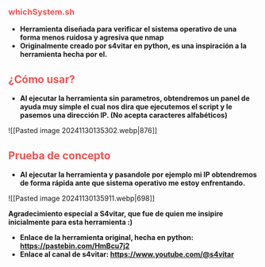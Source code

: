 

### <span style="color:rgb(238, 83, 83)">whichSystem.sh</span>

- **Herramienta diseñada para verificar el sistema operativo de una forma menos ruidosa y agresiva que nmap**
- **Originalmente creado por s4vitar en python, es una inspiración a la herramienta hecha por el.**

## <span style="color:rgb(238, 83, 83)">¿Cómo usar?</span>

- **Al ejecutar la herramienta sin parametros, obtendremos un panel de ayuda muy simple el cual nos dira que ejecutemos el script y le pasemos una dirección IP. (No acepta caracteres alfabéticos)**

![[Pasted image 20241130135302.webp|876]]

## <span style="color:rgb(238, 83, 83)">Prueba de concepto</span>

- **Al ejecutar la herramienta y pasandole por ejemplo mi IP obtendremos de forma rápida ante que sistema operativo me estoy enfrentando.**

![[Pasted image 20241130135911.webp|698]]

**Agradecimiento especial a S4vitar, que fue de quien me insipire inicialmente para esta herramienta :)**

- **Enlace de la herramienta original, hecha en python: https://pastebin.com/HmBcu7j2**
- **Enlace al canal de s4vitar: https://www.youtube.com/@s4vitar**
